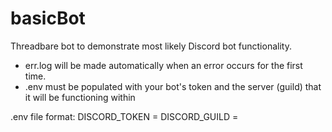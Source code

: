 # basicBot
Threadbare bot to demonstrate most likely Discord bot functionality.
- err.log will be made automatically when an error occurs for the first time.
- .env must be populated with your bot's token and the server (guild) that it will be functioning within


.env file format:
DISCORD_TOKEN = <token here>
DISCORD_GUILD = <server name here>

